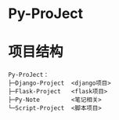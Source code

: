 # Py-ProJect

# 项目结构
```
Py-ProJect：
├─Django-Project  <django项目>
├─Flask-Project   <flask项目>
├─Py-Note         <笔记相关>
└─Script-Project  <脚本项目>
```
